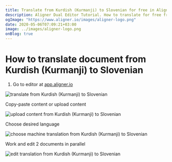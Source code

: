 ```yaml
---
title: Translate from Kurdish (Kurmanji) to Slovenian for free in Aligner Editor
description: Aligner Dual Editor Tutorial. How to translate for free from Kurdish (Kurmanji) to Slovenian. Aligner is multilingual document management platform. 
ogImage: "https://www.aligner.io/images/aligner-logo.png"
date: 2020-05-06T07:09:21+03:00
image: ../images/aligner-logo.png
onBlog: true
---
```


# How to translate document from Kurdish (Kurmanji) to Slovenian

1. Go to editor at [app.aligner.io](https://app.aligner.io "Aligner App web page")

![translate from Kurdish (Kurmanji) to Slovenian](../aligner-blank-editor.png "translate from Kurdish (Kurmanji) to Slovenian")

Copy-paste content or upload content

![upload content from Kurdish (Kurmanji) to Slovenian](../aligner-uploaded-document.png "upload content from Kurdish (Kurmanji) to Slovenian")

Choose desired language

![choose machine translation from Kurdish (Kurmanji) to Slovenian](../aligner-language-dropdown.png "choose machine translation from Kurdish (Kurmanji) to Slovenian")

Work and edit 2 documents in parallel

![edit translation from Kurdish (Kurmanji) to Slovenian](../aligner-double-sitded-editor.png "edit translation from Kurdish (Kurmanji) to Slovenian")

